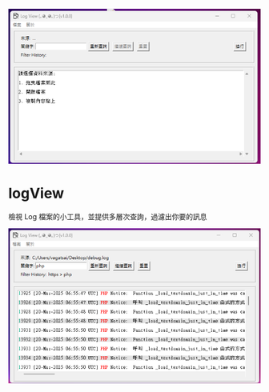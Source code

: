 ![](document/images/UI.png)

# logView
檢視 Log 檔案的小工具，並提供多層次查詢，過濾出你要的訊息

![](document/images/deep_search.png)
